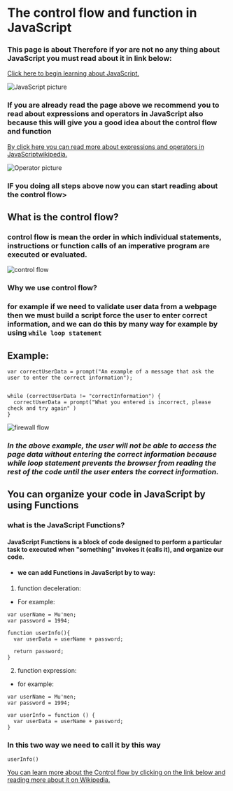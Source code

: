 # The control flow and function in JavaScript

### This page is about Therefore if yor are not no any thing about JavaScript you must read about it in link below:

[Click here to begin learning about JavaScript.](https://mumenalmadaineh.github.io/reading-notes/read04)

![JavaScript picture](https://2.bp.blogspot.com/-z6q9nVbRxTI/XD-eNSUWtrI/AAAAAAAAMC0/bYratloel2AytKlQXuaFqD51D3P54xE5gCLcBGAs/s1600/%25D9%2585%25D8%25B5%25D8%25A7%25D8%25AF%25D8%25B1%2B%25D8%25AA%25D8%25B9%25D9%2584%25D9%2585%2B%25D8%25AC%25D8%25A7%25D9%2581%25D8%25A7%2B%25D8%25B3%25D9%2583%25D8%25B1%25D9%258A%25D8%25A8%25D8%25AA.png)


### If you are already read the page above we recommend you to read about expressions and operators in JavaScript also because this will give you a good idea about the control flow and function

[By click here you can read more about expressions and operators in JavaScriptwikipedia.](https://mumenalmadaineh.github.io/reading-notes/read05)

![Operator picture](https://d2h0cx97tjks2p.cloudfront.net/blogs/wp-content/uploads/sites/2/2019/03/JavaScript-Operators.jpg)


### IF you doing all steps above now you can start reading about the control flow>


## What is the control flow?

### control flow is mean the order in which individual statements, instructions or function calls of an imperative program are executed or evaluated. 


![control flow](https://i.stack.imgur.com/EPtjq.png)

### Why we use control flow?

### for example if we need to validate user data from a webpage then we must build a script force the user to enter correct information, and we can do this by many way for example by using `while loop statement`

## Example:

````
var correctUserData = prompt("An example of a message that ask the user to enter the correct information");


while (correctUserData != "correctInformation") {
  correctUserData = prompt("What you entered is incorrect, please check and try again" )
}
````

![firewall flow](https://www.pandasecurity.com/en/mediacenter/src/uploads/2019/01/pandasecurity-what-it-firewall.jpg)


### *In the above example, the user will not be able to access the page data without entering the correct information because while loop statement prevents the browser from reading the rest of the code until the user enters the correct information.*

## You can organize your code in JavaScript by using Functions

### what is the JavaScript Functions?

#### JavaScript Functions is a block of code designed to perform a particular task to executed when "something" invokes it (calls it), and organize our code.

- #### we can add Functions in JavaScript by to way:

1. function deceleration:

- For example:


````
var userName = Mu'men;
var password = 1994;

function userInfo(){
  var userData = userName + password;
  
  return password;
}
````

2. function expression:

- for example:

````
var userName = Mu'men;
var password = 1994;

var userInfo = function () {
  var userData = userName + password;
}

````

### In this two way we need to call it by this way

`userInfo()`


[You can learn more about the Control flow by clicking on the link below and reading more about it on Wikipedia.](https://en.wikipedia.org/wiki/Control_flow)
